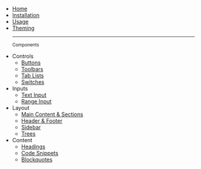 <br><br>  
<br><br>

<ul role="tree">
  <li role="treeitem"><a href="#">Home</a></li>
  <li role="treeitem"><a href="#installation">Installation</a></li>
  <li role="treeitem"><a href="#usage">Usage</a></li>
  <li role="treeitem"><a href="#theming">Theming</a></li>

  ---

  <small>Components</small>

  <li role="treeitem" aria-expanded="false">
    <span>Controls</span>
    <ul role="group">
      <li role="treeitem"><a href="#buttons">Buttons</a></li>
      <li role="treeitem"><a href="#toolbars">Toolbars</a></li>
      <li role="treeitem"><a href="#tab-lists">Tab Lists</a></li>
      <li role="treeitem"><a href="#switches">Switches</a></li>
    </ul>
  </li>

  <li role="treeitem" aria-expanded="false">
    <span>Inputs</span>
    <ul role="group">
      <li role="treeitem"><a href="#text-input">Text Input</a></li>
      <li role="treeitem"><a href="#range-input">Range Input</a></li>
    </ul>
  </li>

  <li role="treeitem" aria-expanded="false">
    <span>Layout</span>
    <ul role="group">
      <li role="treeitem"><a href="#main-content-sections">Main Content & Sections</a></li>
      <li role="treeitem"><a href="#header-footer">Header & Footer</a></li>
      <li role="treeitem"><a href="#sidebar">Sidebar</a></li>
      <li role="treeitem"><a href="#trees">Trees</a></li>
    </ul>
  </li>

  <li role="treeitem" aria-expanded="false">
    <span>Content</span>
    <ul role="group">
      <li role="treeitem"><a href="#headings">Headings</a></li>
      <li role="treeitem"><a href="#code-snippets">Code Snippets</a></li>
      <li role="treeitem"><a href="#blockquote">Blockquotes</a></li>
    </ul>
  </li>
</ul>
